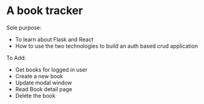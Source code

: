 # A book tracker 

Sole purpose: 
-  To learn about Flask and React
-  How to use the two technologies to build an auth based crud application


To Add:
- Get books for logged in user
- Create a new book 
- Update modal window
- Read Book detail page
- Delete the book

<!-- - - Where you add the quote -->